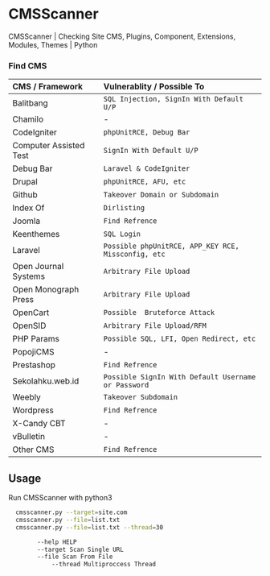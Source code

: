 # CMSScanner

CMSScanner | Checking Site CMS, Plugins, Component, Extensions, Modules, Themes | Python

### Find CMS

| CMS / Framework        | Vulnerablity / Possible To                          |
| :--------------------- | :-------------------------------------------------- |
| Balitbang              | `SQL Injection, SignIn With Default U/P`            |
| Chamilo                | -                                                   |
| CodeIgniter            | `phpUnitRCE, Debug Bar`                             |
| Computer Assisted Test | `SignIn With Default U/P`                           |
| Debug Bar              | `Laravel & CodeIgniter`                             |
| Drupal                 | `phpUnitRCE, AFU, etc`                              |
| Github                 | `Takeover Domain or Subdomain`                      |
| Index Of               | `Dirlisting`                                        |
| Joomla                 | `Find Refrence`                                     |
| Keenthemes             | `SQL Login`                                         |
| Laravel                | `Possible phpUnitRCE, APP_KEY RCE, Missconfig, etc` |
| Open Journal Systems   | `Arbitrary File Upload`                             |
| Open Monograph Press   | `Arbitrary File Upload`                             |
| OpenCart               | `Possible  Bruteforce Attack`                       |
| OpenSID                | `Arbitrary File Upload/RFM`                         |
| PHP Params             | `Possible SQL, LFI, Open Redirect, etc`             |
| PopojiCMS              | -                                                   |
| Prestashop             | `Find Refrence`                                     |
| Sekolahku.web.id       | `Possible SignIn With Default Username or Password` |
| Weebly                 | `Takeover Subdomain`                                |
| Wordpress              | `Find Refrence`                                     |
| X-Candy CBT            | -                                                   |
| vBulletin              | -                                                   |
| Other CMS              | `Find Refrence`                                     |

## Usage

Run CMSScanner with python3

```bash
  cmsscanner.py --target=site.com
  cmsscanner.py --file=list.txt
  cmsscanner.py --file=list.txt --thread=30

        --help HELP
        --target Scan Single URL
        --file Scan From File
            --thread Multiproccess Thread
```
